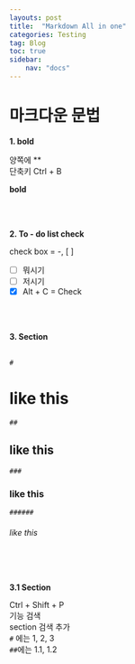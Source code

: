```yaml
---
layouts: post
title:  "Markdown All in one"
categories: Testing
tag: Blog
toc: true
sidebar:
    nav: "docs"
---
```


# 마크다운 문법


**1. bold**


양쪽에 ** <br>
단축키 Ctrl + B <br>

**bold**

<br>
<br>

**2. To - do list check**

check box = -, [ ]

- [ ] 뭐시기
- [ ] 저시기
- [x] Alt + C = Check

<br>
<br>

**3. Section**
<br>
<br>

`#` 

# like this

`##`
## like this

`###`
### like this

`######`
###### like this

<br>
<br>

**3.1 Section**

Ctrl + Shift + P<br>
기능 검색<br>
section 검색 추가<br>
`#` 에는 1, 2, 3<br>
`##`에는 1.1, 1.2